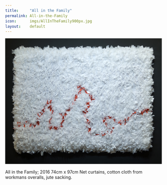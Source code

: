 ```yaml
---
title:     "All in the Family"
permalink: All-in-the-Family
icon:      imgs/AllInTheFamily900px.jpg
layout:    default
---
```

![All in the Family](imgs/AllInTheFamily900px.jpg)

All in the Family; 2016
74cm x 97cm
Net curtains, cotton cloth from workmans overalls, jute sacking.
